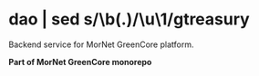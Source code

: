 # dao | sed s/\b\(.\)/\u\1/gtreasury

Backend service for MorNet GreenCore platform.

**Part of MorNet GreenCore monorepo**
